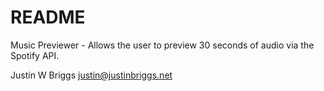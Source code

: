 # README #

Music Previewer - Allows the user to preview 30 seconds of audio via the Spotify API.

Justin W Briggs
justin@justinbriggs.net
